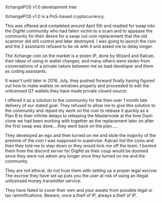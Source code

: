 
XchangePOS v1.0 development tree

XchangePOS v1.0 is a PoS-based cryptocurrency.  

This was offered and completed around April 5th and readied for swap into the Digifel community who had fallen victim to a scam and to appease the community for their desire for a swap out coin replacement that the old scammer did still control and later destroyed.  I was going to launch the coin and the 2 assistants refused to be ok with it and asked me to delay longer.  

The Xchange coin on the market is a stolen IP, done by Wizard and Kalcan, their ideas of using in wallet changes, and many others were stolen from conversations of a private nature between me as lead developer and them as coding assistants.  

It wasn't until later in 2018, July, they pushed forward finally having figured out how to make wallets on windows properly and proceeded to edit the unlicensed QT wallets they have made private closed source.

I offered it as a solution to the community for the then over 1 month late delivery of our stated goal.  They refused to allow me to give this solution to the community and repaid my work on the coin to release it quickly as a Plan B to their infinite delays to releasing the Masternode at the time Dash clone we had been working with together as the replacement later on after the first swap was done....they went back on the plan.....


They developed an ego and then turned on me and stole the majority of the premine of the coin I was supposed to supervise.  Kalcan hid the coins and then they told me to step down or they would kick me off the team.  I booted them from the discord server for Digifel as their coup would be doomed since they were not admin any longer once they turned on me and the community.  

They are not ethical, do not trust them with setting up a proper legal escrow.  The escrow they have set up puts you the user at risk of using an illegal unlicensed money transmitter service.  

They have failed to cover their own and your assets from possible legal or tax rammifications.  Beware, once a theif of IP, always a theif of IP.

